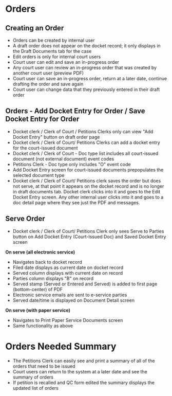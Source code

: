 # Orders

## Creating an Order
* Orders can be created by internal user
* A draft order does not appear on the docket record; it only displays in the Draft Documents tab for the case
* Edit orders is only for internal court users
* Court user can edit and save an in-progress order
* Any court user can review an in-progress order that was created by another court user (preview PDF)
* Court user can save an in-progress order, return at a later date, continue drafting the order and save again
* Court user can change data that they previously entered in their draft order

## Orders - Add Docket Entry for Order / Save Docket Entry for Order
* Docket clerk / Clerk of Court / Petitions Clerks only can view "Add Docket Entry" button on draft order page
* Docket clerk / Clerk of Court/ Petitions Clerks can add a docket entry for the court-issued document
* Docket clerk / Clerk of Court - Doc type list includes all court-issued document (not external document) event codes  
* Petitions Clerk - Doc type only includes "O" event code
* Add Docket Entry screen for court-issued documents prepopulates the selected document type
* Docket clerk / Clerk of Court/ Petitions clerk saves the order but does not serve, at that point it appears on the docket record and is no longer in draft documents tab. Docket clerk clicks into it and goes to the Edit Docket Entry screen. Any other internal user clicks into it and goes to a doc detail page where they see just the PDF and messages.

## Serve Order
* Docket clerk / Clerk of Court/ Petitions Clerk only sees Serve to Parties button on Add Docket Entry (Court-Issued Doc) and Saved Docket Entry screen

**On serve (all electronic service)**
* Navigates back to docket record
* Filed date displays as current date on docket record
* Served column displays with current date on record
* Parties column displays "B" on record
* Served stamp (Served or Entered and Served) is added to first page (bottom-center) of PDF
* Electronic service emails are sent to e-service parties
* Served date/time is displayed on Document Detail screen

**On serve (with paper service)**
* Navigates to Print Paper Service Documents screen
* Same functionality as above

# Orders Needed Summary

* The Petitions Clerk can easily see and print a summary of all of the orders that need to be issued
* Court users can return to the system at a later date and see the summary of orders
* If petition is recalled and QC form edited the summary displays the updated list of orders
